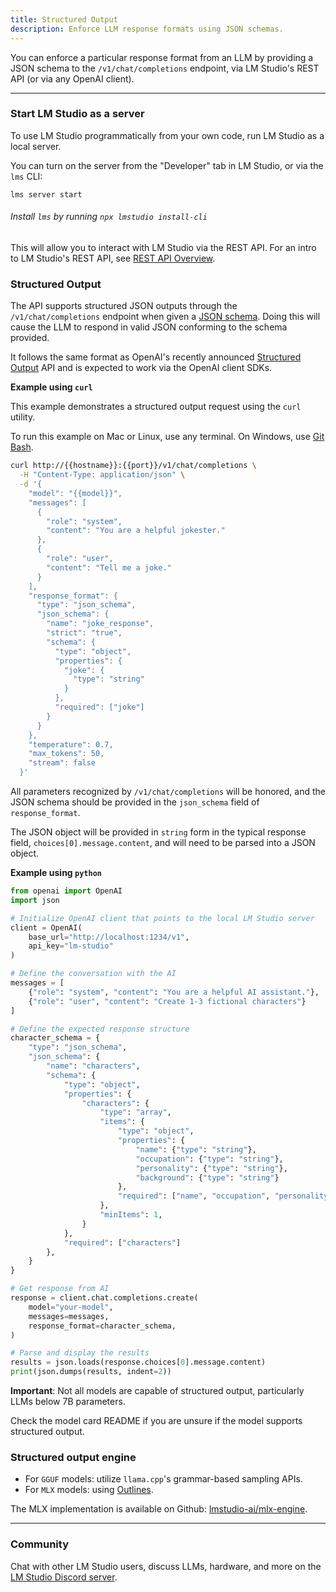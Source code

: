 ```yaml
---
title: Structured Output
description: Enforce LLM response formats using JSON schemas.
---
```


You can enforce a particular response format from an LLM by providing a JSON schema to the `/v1/chat/completions` endpoint, via LM Studio's REST API (or via any OpenAI client).

<hr>

### Start LM Studio as a server

To use LM Studio programmatically from your own code, run LM Studio as a local server.

You can turn on the server from the "Developer" tab in LM Studio, or via the `lms` CLI:

```
lms server start
```

###### Install `lms` by running `npx lmstudio install-cli`

This will allow you to interact with LM Studio via the REST API. For an intro to LM Studio's REST API, see [REST API Overview](/docs/developer/rest).

### Structured Output

The API supports structured JSON outputs through the `/v1/chat/completions` endpoint when given a [JSON schema](https://json-schema.org/overview/what-is-jsonschema). Doing this will cause the LLM to respond in valid JSON conforming to the schema provided.

It follows the same format as OpenAI's recently announced [Structured Output](https://platform.openai.com/docs/guides/structured-outputs) API and is expected to work via the OpenAI client SDKs.

**Example using `curl`**

This example demonstrates a structured output request using the `curl` utility.

To run this example on Mac or Linux, use any terminal. On Windows, use [Git Bash](https://git-scm.com/download/win).

```bash
curl http://{{hostname}}:{{port}}/v1/chat/completions \
  -H "Content-Type: application/json" \
  -d '{
    "model": "{{model}}",
    "messages": [
      {
        "role": "system",
        "content": "You are a helpful jokester."
      },
      {
        "role": "user",
        "content": "Tell me a joke."
      }
    ],
    "response_format": {
      "type": "json_schema",
      "json_schema": {
        "name": "joke_response",
        "strict": "true",
        "schema": {
          "type": "object",
          "properties": {
            "joke": {
              "type": "string"
            }
          },
          "required": ["joke"]
        }
      }
    },
    "temperature": 0.7,
    "max_tokens": 50,
    "stream": false
  }'
```

All parameters recognized by `/v1/chat/completions` will be honored, and the JSON schema should be provided in the `json_schema` field of `response_format`.

The JSON object will be provided in `string` form in the typical response field, `choices[0].message.content`, and will need to be parsed into a JSON object.

**Example using `python`**

```python
from openai import OpenAI
import json

# Initialize OpenAI client that points to the local LM Studio server
client = OpenAI(
    base_url="http://localhost:1234/v1",
    api_key="lm-studio"
)

# Define the conversation with the AI
messages = [
    {"role": "system", "content": "You are a helpful AI assistant."},
    {"role": "user", "content": "Create 1-3 fictional characters"}
]

# Define the expected response structure
character_schema = {
    "type": "json_schema",
    "json_schema": {
        "name": "characters",
        "schema": {
            "type": "object",
            "properties": {
                "characters": {
                    "type": "array",
                    "items": {
                        "type": "object",
                        "properties": {
                            "name": {"type": "string"},
                            "occupation": {"type": "string"},
                            "personality": {"type": "string"},
                            "background": {"type": "string"}
                        },
                        "required": ["name", "occupation", "personality", "background"]
                    },
                    "minItems": 1,
                }
            },
            "required": ["characters"]
        },
    }
}

# Get response from AI
response = client.chat.completions.create(
    model="your-model",
    messages=messages,
    response_format=character_schema,
)

# Parse and display the results
results = json.loads(response.choices[0].message.content)
print(json.dumps(results, indent=2))
```

**Important**: Not all models are capable of structured output, particularly LLMs below 7B parameters.

Check the model card README if you are unsure if the model supports structured output.

### Structured output engine

- For `GGUF` models: utilize `llama.cpp`'s grammar-based sampling APIs.
- For `MLX` models: using [Outlines](https://github.com/dottxt-ai/outlines).

The MLX implementation is available on Github: [lmstudio-ai/mlx-engine](https://github.com/lmstudio-ai/mlx-engine).

<hr>

### Community

Chat with other LM Studio users, discuss LLMs, hardware, and more on the [LM Studio Discord server](https://discord.gg/aPQfnNkxGC).
